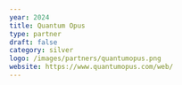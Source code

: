```yaml
---
year: 2024
title: Quantum Opus
type: partner
draft: false
category: silver
logo: /images/partners/quantumopus.png
website: https://www.quantumopus.com/web/
---
```

